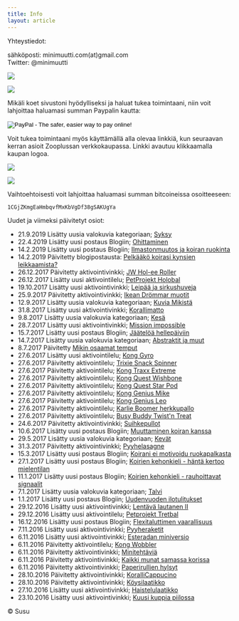 ```yaml
---
title: Info
layout: article
---
```


Yhteystiedot:

sähköposti: minimuutti.com(at)gmail.com<br/>
Twitter: @minimuutti

[![](https://dl.dropboxusercontent.com/sh/ea1wtnz7z734o12/AADN3gQnG6WMsOFYQTpumxJda/muut/Twitter%20logo_40.jpg)](https://twitter.com/minimuutti)

![](https://lh3.googleusercontent.com/rUi_U-5Iu5bgA0h60ykYVrw8kV3k10DMccmLkt_t2Vs=w245)

Mikäli koet sivustoni hyödylliseksi ja haluat tukea toimintaani, niin voit lahjoittaa haluamasi summan Paypalin kautta:

<p>
<form action="https://www.paypal.com/cgi-bin/webscr" method="post" target="_top">
<input type="hidden" name="cmd" value="_s-xclick">
<input type="hidden" name="hosted_button_id" value="GBYSCQHGRBAT4">
<input type="image" src="https://www.paypalobjects.com/en_US/i/btn/btn_donateCC_LG.gif" border="0" name="submit" alt="PayPal - The safer, easier way to pay online!">
<img alt="" border="0" src="https://www.paypalobjects.com/en_US/i/scr/pixel.gif" width="1" height="1">
</form>
</p>

Voit tukea toimintaani myös käyttämällä alla olevaa linkkiä, kun seuraavan kerran asioit Zooplussan verkkokaupassa. Linkki avautuu klikkaamalla kaupan logoa.

![](https://dl.dropboxusercontent.com/sh/ea1wtnz7z734o12/AABJ4id2qnwExeeaa1empjHfa/muut/matkassa%20mukana.jpg)

[![](https://lh3.googleusercontent.com/MKwfsbFq7uu2wQQcpBMKzbeTWG_X6GHIw91FFzQ2LGw=w447)](http://clk.tradedoubler.com/click?p(210840)a(2526211)g(19927404)url(http://www.zooplus.fi/))

Vaihtoehtoisesti voit lahjoittaa haluamasi summan bitcoineissa osoitteeseen:

	1CGjZKmgEaHmbqvfMxKbVgDf38gSAKUgYa

Uudet ja viimeksi päivitetyt osiot:

* 21.9.2019 Lisätty uusia valokuvia kategoriaan; [Syksy](/valokuvaus/luontokuvat/syksy/)
* 22.4.2019 Lisätty uusi postaus Blogiin; [Ohittaminen](/blogi/ohittaminen/)
* 14.2.2019 Lisätty uusi postaus Blogiin; [Ilmastonmuutos ja koiran ruokinta](/blogi/ilmastonmuutos-ja-koiran-ruokinta/)
* 14.2.2019 Päivitetty blogipostausta: [Pelkääkö koirasi kynsien leikkaamista?](/blogi/pelkaako-koirasi-kynsien-leikkaamista/)
* 26.12.2017 Päivitetty aktivointivinkki; [JW Hol-ee Roller](/aktivointi/jw-hol-ee-roller/)
* 26.12.2017 Lisätty uusi aktivointilelu; [PetProjekt Holobal](/aktivointilelut/petprojekt-holobal/)
* 19.10.2017 Lisätty uusi aktivointivinkki; [Leipää ja sirkushuveja](/aktivointi/leipaa-ja-sirkushuveja/)
* 25.9.2017 Päivitetty aktivointivinkki; [Ikean Drömmar muotit](/aktivointi/ikean-drommar-muotit/)
* 12.9.2017 Lisätty uusia valokuvia kategoriaan; [Kuvia Mikistä](/valokuvaus/kuvia-mikista/)
* 31.8.2017 Lisätty uusi aktivointivinkki; [Korallimatto](/aktivointi/korallimatto/)
* 9.8.2017 Lisätty uusia valokuvia kategoriaan; [Kesä](/valokuvaus/luontokuvat/kesa/)
* 28.7.2017 Lisätty uusi aktivointivinkki; [Mission impossible](/aktivointi/mission-impossible/)
* 15.7.2017 Lisätty uusi postaus Blogiin; [Jäätelöä hellepäiviin](/blogi/jaateloa-hellepaiviin/)
* 14.7.2017 Lisätty uusia valokuvia kategoriaan; [Abstraktit ja muut](/valokuvaus/abstraktit-muut/)
* 8.7.2017 Päivitetty [Mikin osaamat temput](/temput/mikin-osaamat-temput/)
* 27.6.2017 Lisätty uusi aktivointilelu; [Kong Gyro](/aktivointilelut/kong-gyro/)
* 27.6.2017 Päivitetty aktivointilelu; [Trixie Snack Spinner](/aktivointilelut/trixie-snack-spinner/)
* 27.6.2017 Päivitetty aktivointilelu; [Kong Traxx Extreme](/aktivointilelut/kong-traxx-extreme/)
* 27.6.2017 Päivitetty aktivointilelu; [Kong Quest Wishbone](/aktivointilelut/kong-quest-wishbone/)
* 27.6.2017 Päivitetty aktivointilelu; [Kong Quest Star Pod](/aktivointilelut/kong-quest-star-pod/)
* 27.6.2017 Päivitetty aktivointilelu; [Kong Genius Mike](/aktivointilelut/kong-genius-mike/)
* 27.6.2017 Päivitetty aktivointilelu; [Kong Genius Leo](/aktivointilelut/kong-genius-leo/)
* 27.6.2017 Päivitetty aktivointilelu; [Karlie Boomer herkkupallo](/aktivointilelut/karlie-boomer-herkkupallo/)
* 27.6.2017 Päivitetty aktivointilelu; [Busy Buddy Twist'n Treat](/aktivointilelut/busy-buddy-twistn-treat/)
* 24.6.2017 Päivitetty aktivointivinkki; [Suihkepullot](/aktivointi/suihkepullot/)
* 10.6.2017 Lisätty uusi postaus Blogiin; [Muuttaminen koiran kanssa](/blogi/muuttaminen-koiran-kanssa/)
* 29.5.2017 Lisätty uusia valokuvia kategoriaan; [Kevät](/valokuvaus/luontokuvat/kevat/)
* 31.3.2017 Päivitetty aktivointivinkki; [Pyyhelasagne](/aktivointi/pyyhelasagne/)
* 15.3.2017 Lisätty uusi postaus Blogiin; [Koirani ei motivoidu ruokapalkasta](/blogi/koirani-ei-motivoidu-ruokapalkasta/)
* 27.1.2017 Lisätty uusi postaus Blogiin; [Koirien kehonkieli - häntä kertoo mielentilan](/blogi/koirien-kehonkieli-hanta-kertoo-mielentilan/)
* 11.1.2017 Lisätty uusi postaus Blogiin; [Koirien kehonkieli - rauhoittavat signaalit](/blogi/koirien-kehonkieli-rauhoittavat-signaalit/)
* 7.1.2017 Lisätty uusia valokuvia kategoriaan; [Talvi](/valokuvaus/luontokuvat/talvi/)
* 1.1.2017 Lisätty uusi postaus Blogiin; [Uudenvuoden ilotulitukset](/blogi/uudenvuoden-ilotulitukset/)
* 29.12.2016 Lisätty uusi aktivointivinkki; [Lentävä lautanen II](/aktivointi/lentava-lautanen-ii/)
* 29.12.2016 Lisätty uusi aktivointilelu; [Petprojekt Tretbal](/aktivointilelut/petprojekt-tretbal/)
* 16.12.2016 Lisätty uusi postaus Blogiin; [Flexitaluttimen vaarallisuus](/blogi/flexitaluttimen-vaarallisuus/)
* 7.11.2016 Lisätty uusi aktivointivinkki; [Pyyheraketit](/aktivointi/pyyheraketit/)
* 6.11.2016 Lisätty uusi aktivointivinkki; [Esteradan miniversio](/aktivointi/esteradan-miniversio/)
* 6.11.2016 Päivitetty aktivointilelu; [Kong Wobbler](/aktivointilelut/kong-wobbler/)
* 6.11.2016 Päivitetty aktivointivinkki; [Minitehtäviä](/aktivointi/minitehtavia/)
* 6.11.2016 Päivitetty aktivointivinkki; [Kaikki munat samassa korissa](/aktivointi/kaikki-munat-samassa-korissa/)
* 6.11.2016 Päivitetty aktivointivinkki; [Paperirullien hylsyt](/aktivointi/paperirullien-hylsyt/)
* 28.10.2016 Päivitetty aktivointivinkki; [KoralliCappucino](/aktivointi/korallicappuccino/)
* 28.10.2016 Päivitetty aktivointivinkki; [Köysilaatikko](/aktivointi/koysilaatikko/)
* 27.10.2016 Lisätty uusi aktivointivinkki; [Haistelulaatikko](/aktivointi/haistelulaatikko/)
* 23.10.2016 Lisätty uusi aktivointivinkki; [Kuusi kuppia piilossa](/aktivointi/kuusi-kuppia-piilossa/)

© Susu
